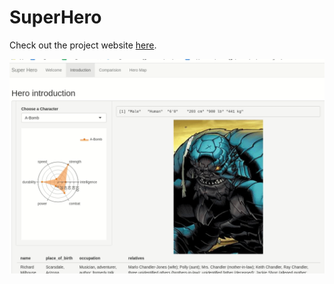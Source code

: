 # SuperHero

Check out the project website [here](https://sta141.shinyapps.io/Superhero/?fbclid=IwAR1cbUaPsJP0wh68Rj7qBw5gb4SvfjqGDhrGLOyuXIbtYwYedTGtRz7JbmI).

![Farmers Market Finder Demo](demo/super.gif)
